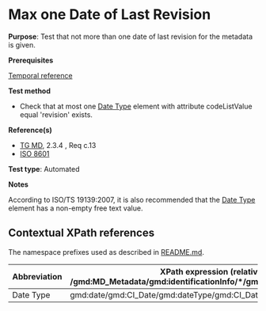 # Max one Date of Last Revision


**Purpose**: Test that not more than one date of last revision for the metadata is given.

**Prerequisites**

[Temporal reference](./temporal-reference.md)

**Test method**

* Check that at most one [Date Type](#dateType) element with attribute codeListValue equal 'revision' exists.

**Reference(s)**	 

* [TG MD](./README.md#ref_TG_MD), 2.3.4 , Req c.13
* [ISO 8601](./README.md#ref_ISO_8601)

**Test type**: Automated

**Notes**

According to ISO/TS 19139:2007, it is also recommended that the [Date Type](#dateType) element has a non-empty free text value.

## Contextual XPath references

The namespace prefixes used as described in [README.md](./README.md#namespaces).

Abbreviation                                   |  XPath expression (relative to /gmd:MD_Metadata/gmd:identificationInfo/*/gmd:citation/gmd:CI_Citation)
-----------------------------------------------| -------------------------------------------------------------------------
<a name="dateType"></a> Date Type | gmd:date/gmd:CI_Date/gmd:dateType/gmd:CI_DateTypeCode
